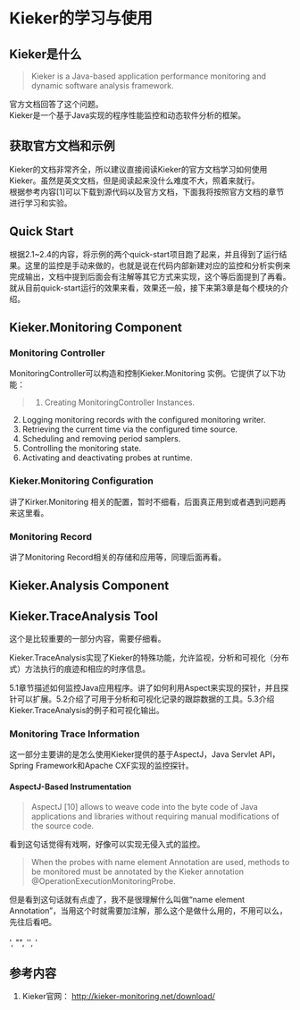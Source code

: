# Kieker的学习与使用
## Kieker是什么
> Kieker is a Java-based application performance monitoring and dynamic software analysis framework.  

官方文档回答了这个问题。  
Kieker是一个基于Java实现的程序性能监控和动态软件分析的框架。

## 获取官方文档和示例
Kieker的文档非常齐全，所以建议直接阅读Kieker的官方文档学习如何使用Kieker。虽然是英文文档，但是阅读起来没什么难度不大，照着来就行。  
根据参考内容[1]可以下载到源代码以及官方文档，下面我将按照官方文档的章节进行学习和实验。

## Quick Start
根据2.1~2.4的内容，将示例的两个quick-start项目跑了起来，并且得到了运行结果。这里的监控是手动来做的，也就是说在代码内部新建对应的监控和分析实例来完成输出，文档中提到后面会有注解等其它方式来实现，这个等后面提到了再看。  
就从目前quick-start运行的效果来看，效果还一般，接下来第3章是每个模块的介绍。

## Kieker.Monitoring Component

### Monitoring Controller
MonitoringController可以构造和控制Kieker.Monitoring 实例。它提供了以下功能：
> 1. Creating MonitoringController Instances.
2. Logging monitoring records with the configured monitoring writer.
3. Retrieving the current time via the configured time source.
4. Scheduling and removing period samplers.
5. Controlling the monitoring state.
6. Activating and deactivating probes at runtime.

### Kieker.Monitoring Configuration
讲了Kirker.Monitoring 相关的配置，暂时不细看，后面真正用到或者遇到问题再来这里看。

### Monitoring Record
讲了Monitoring Record相关的存储和应用等，同理后面再看。

## Kieker.Analysis Component

## Kieker.TraceAnalysis Tool
这个是比较重要的一部分内容，需要仔细看。  

Kieker.TraceAnalysis实现了Kieker的特殊功能，允许监视，分析和可视化（分布式）方法执行的痕迹和相应的时序信息。

5.1章节描述如何监控Java应用程序。讲了如何利用Aspect来实现的探针，并且探针可以扩展。5.2介绍了可用于分析和可视化记录的跟踪数据的工具。5.3介绍Kieker.TraceAnalysis的例子和可视化输出。

### Monitoring Trace Information
这一部分主要讲的是怎么使用Kieker提供的基于AspectJ，Java Servlet API，Spring Framework和Apache CXF实现的监控探针。  

#### AspectJ-Based Instrumentation
> AspectJ [10] allows to weave code into the byte code of Java applications and libraries without requiring manual modifications of the source code.  

看到这句话觉得有戏啊，好像可以实现无侵入式的监控。

> When the probes with name element Annotation are used, methods to be monitored must be annotated by the Kieker annotation @OperationExecutionMonitoringProbe.

但是看到这句话就有点虚了，我不是很理解什么叫做“name element Annotation”，当用这个时就需要加注解，那么这个是做什么用的，不用可以么，先往后看吧。  


####
', 	           "", 			   '', 			   '

## 参考内容
1. Kieker官网： http://kieker-monitoring.net/download/
